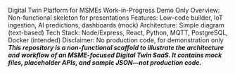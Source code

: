 Digital Twin Platform for MSMEs 
Work-in-Progress
Demo Only
Overview: Non-functional skeleton for presentations
Features: Low-code builder, IoT ingestion, AI predictions, dashboards (mock)
Architecture: Simple diagram (text-based)
Tech Stack: Node/Express, React, Python, MQTT, PostgreSQL, Docker (intended)
Disclaimer: No production code, for demonstration only
***This repository is a non-functional scaffold to illustrate the architecture and workflow of an MSME-focused Digital Twin SaaS. It contains mock files, placeholder APIs, and sample JSON—not production code.***

